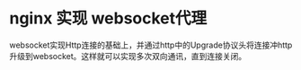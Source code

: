 # nginx 实现 websocket代理

websocket实现Http连接的基础上，并通过http中的Upgrade协议头将连接冲http升级到websocket。这样就可以实现多次双向通讯，直到连接关闭。

